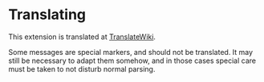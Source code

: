 # Translating

This extension is translated at [TranslateWiki](https://translatewiki.net/wiki/Special:Translate/mwgithub-expect).

Some messages are special markers, and should not be translated. It may still be necessary to adapt them somehow, and in those cases special care must be taken to not disturb normal parsing.
